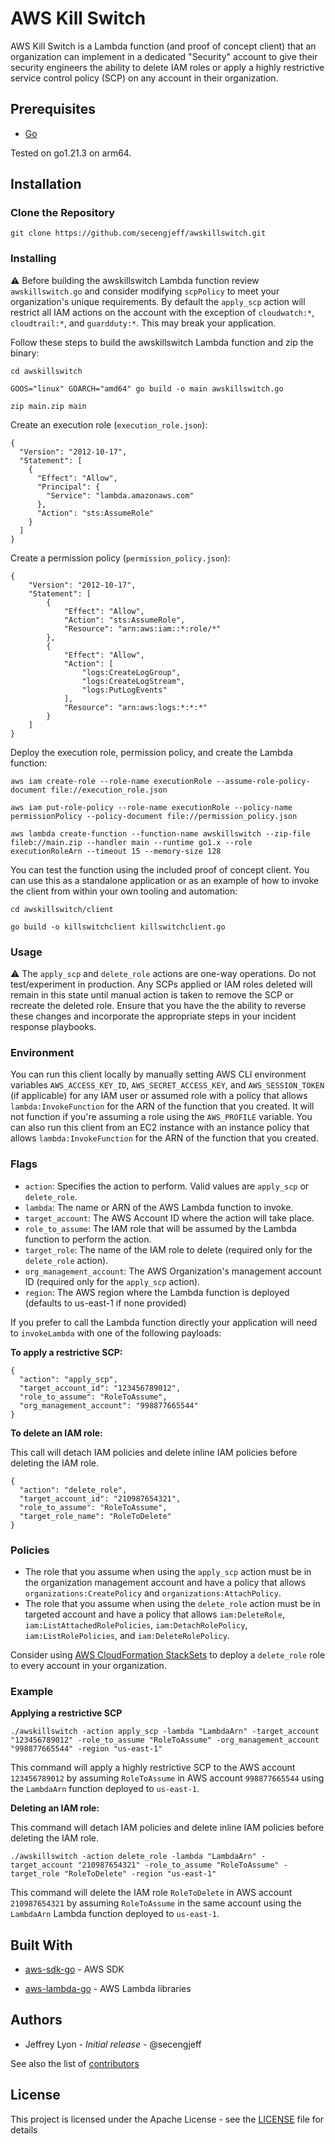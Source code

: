 # AWS Kill Switch

AWS Kill Switch is a Lambda function (and proof of concept client) that an organization can implement in a dedicated "Security" account to give their security engineers the ability to delete IAM roles or apply a highly restrictive service control policy (SCP) on any account in their organization. 

## Prerequisites

- [Go](https://golang.org/dl/)

Tested on go1.21.3 on arm64.  

## Installation

### Clone the Repository

```
git clone https://github.com/secengjeff/awskillswitch.git
```

### Installing

:warning: Before building the awskillswitch Lambda function review `awskillswitch.go` and consider modifying `scpPolicy` to meet your organization's unique requirements. By default the `apply_scp` action will restrict all IAM actions on the account with the exception of `cloudwatch:*`, `cloudtrail:*`, and `guardduty:*`. This may break your application.

Follow these steps to build the awskillswitch Lambda function and zip the binary: 

```
cd awskillswitch

GOOS="linux" GOARCH="amd64" go build -o main awskillswitch.go

zip main.zip main
```

Create an execution role (`execution_role.json`):

```
{
  "Version": "2012-10-17",
  "Statement": [
    {
      "Effect": "Allow",
      "Principal": {
        "Service": "lambda.amazonaws.com"
      },
      "Action": "sts:AssumeRole"
    }
  ]
}
```

Create a permission policy (`permission_policy.json`):

```
{
    "Version": "2012-10-17",
    "Statement": [
        {
            "Effect": "Allow",
            "Action": "sts:AssumeRole",
            "Resource": "arn:aws:iam::*:role/*"
        },
        {
            "Effect": "Allow",
            "Action": [
                "logs:CreateLogGroup",
                "logs:CreateLogStream",
                "logs:PutLogEvents"
            ],
            "Resource": "arn:aws:logs:*:*:*"
        }
    ]
}
```

Deploy the execution role, permission policy, and create the Lambda function:

```
aws iam create-role --role-name executionRole --assume-role-policy-document file://execution_role.json

aws iam put-role-policy --role-name executionRole --policy-name permissionPolicy --policy-document file://permission_policy.json

aws lambda create-function --function-name awskillswitch --zip-file fileb://main.zip --handler main --runtime go1.x --role executionRoleArn --timeout 15 --memory-size 128
```

You can test the function using the included proof of concept client. You can use this as a standalone application or as an example of how to invoke the client from within your own tooling and automation:

```
cd awskillswitch/client

go build -o killswitchclient killswitchclient.go
```

### Usage

:warning: The `apply_scp` and `delete_role` actions are one-way operations. Do not test/experiment in production. Any SCPs applied or IAM roles deleted will remain in this state until manual action is taken to remove the SCP or recreate the deleted role. Ensure that you have the the ability to reverse these changes and incorporate the appropriate steps in your incident response playbooks. 

### Environment

You can run this client locally by manually setting AWS CLI environment variables `AWS_ACCESS_KEY_ID`, `AWS_SECRET_ACCESS_KEY`, and `AWS_SESSION_TOKEN` (if applicable) for any IAM user or assumed role with a policy that allows `lambda:InvokeFunction` for the ARN of the function that you created. It will not function if you're assuming a role using the `AWS_PROFILE` variable. You can also run this client from an EC2 instance with an instance policy that allows `lambda:InvokeFunction` for the ARN of the function that you created.

### Flags

- `action`: Specifies the action to perform. Valid values are `apply_scp` or `delete_role`.
- `lambda`: The name or ARN of the AWS Lambda function to invoke.
- `target_account`: The AWS Account ID where the action will take place.
- `role_to_assume`: The IAM role that will be assumed by the Lambda function to perform the action.
- `target_role`: The name of the IAM role to delete (required only for the `delete_role` action).
- `org_management_account`: The AWS Organization's management account ID (required only for the `apply_scp` action).
- `region`: The AWS region where the Lambda function is deployed (defaults to us-east-1 if none provided)

If you prefer to call the Lambda function directly your application will need to `invokeLambda` with one of the following payloads:

**To apply a restrictive SCP:**

```
{
  "action": "apply_scp",
  "target_account_id": "123456789012",
  "role_to_assume": "RoleToAssume",
  "org_management_account": "998877665544"
}

```

**To delete an IAM role:**

This call will detach IAM policies and delete inline IAM policies before deleting the IAM role.

```
{
  "action": "delete_role",
  "target_account_id": "210987654321",
  "role_to_assume": "RoleToAssume",
  "target_role_name": "RoleToDelete"
}

```
### Policies

* The role that you assume when using the `apply_scp` action must be in the organization management account and have a policy that allows `organizations:CreatePolicy` and `organizations:AttachPolicy`.
* The role that you assume when using the `delete_role` action must be in targeted account and have a policy that allows `iam:DeleteRole`, `iam:ListAttachedRolePolicies`, `iam:DetachRolePolicy`, `iam:ListRolePolicies`, and `iam:DeleteRolePolicy`.

Consider using [AWS CloudFormation StackSets](https://docs.aws.amazon.com/AWSCloudFormation/latest/UserGuide/what-is-cfnstacksets.html) to deploy a `delete_role` role to every account in your organization.

### Example

**Applying a restrictive SCP**

```
./awskillswitch -action apply_scp -lambda "LambdaArn" -target_account "123456789012" -role_to_assume "RoleToAssume" -org_management_account "998877665544" -region "us-east-1"
```

This command will apply a highly restrictive SCP to the AWS account `123456789012` by assuming `RoleToAssume` in AWS account `998877665544` using the `LambdaArn` function deployed to `us-east-1`.

**Deleting an IAM role:**

This command will detach IAM policies and delete inline IAM policies before deleting the IAM role.

```
./awskillswitch -action delete_role -lambda "LambdaArn" -target_account "210987654321" -role_to_assume "RoleToAssume" -target_role "RoleToDelete" -region "us-east-1"
```

This command will delete the IAM role `RoleToDelete` in AWS account `210987654321` by assuming `RoleToAssume` in the same account using the `LambdaArn` Lambda function deployed to `us-east-1`.

## Built With

- [aws-sdk-go](https://pkg.go.dev/github.com/aws/aws-sdk-go) - AWS SDK

- [aws-lambda-go](https://pkg.go.dev/github.com/aws/aws-lambda-go) - AWS Lambda libraries

## Authors

-  Jeffrey Lyon  -  *Initial release*  - @secengjeff

See also the list of [contributors](https://github.com/secengjeff/rapidresetclient/contributors)

## License

This project is licensed under the Apache License - see the [LICENSE](LICENSE) file for details